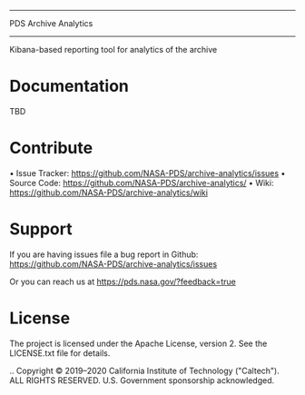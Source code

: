****************************
 PDS Archive Analytics
****************************

Kibana-based reporting tool for analytics of the archive

Documentation
=============
TBD

Contribute
==========

• Issue Tracker: https://github.com/NASA-PDS/archive-analytics/issues
• Source Code: https://github.com/NASA-PDS/archive-analytics/
• Wiki: https://github.com/NASA-PDS/archive-analytics/wiki


Support
=======

If you are having issues file a bug report in Github: https://github.com/NASA-PDS/archive-analytics/issues

Or you can reach us at https://pds.nasa.gov/?feedback=true


License
=======

The project is licensed under the Apache License, version 2. See the
LICENSE.txt file for details.

.. Copyright © 2019–2020 California Institute of Technology ("Caltech").
   ALL RIGHTS RESERVED. U.S. Government sponsorship acknowledged.
